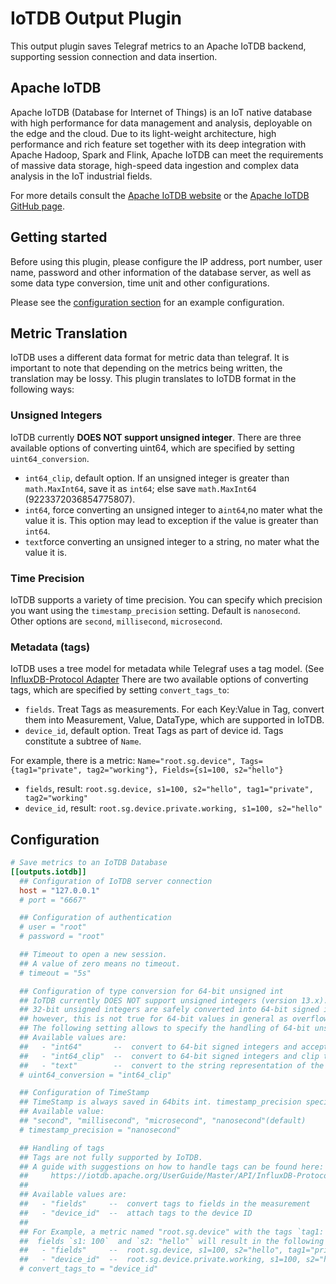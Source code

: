 # IoTDB Output Plugin

This output plugin saves Telegraf metrics to an Apache IoTDB backend,
supporting session connection and data insertion.

## Apache IoTDB

Apache IoTDB (Database for Internet of Things) is an IoT native database with
high performance for data management and analysis, deployable on the edge and
the cloud. Due to its light-weight architecture, high performance and rich
feature set together with its deep integration with Apache Hadoop, Spark and
Flink, Apache IoTDB can meet the requirements of massive data storage,
high-speed data ingestion and complex data analysis in the IoT industrial
fields.

For more details consult the [Apache IoTDB website](https://iotdb.apache.org)
or the [Apache IoTDB GitHub page](https://github.com/apache/iotdb).

## Getting started

Before using this plugin, please configure the IP address, port number,
user name, password and other information of the database server,
as well as some data type conversion, time unit and other configurations.

Please see the [configuration section](#Configuration) for an example
configuration.

## Metric Translation

IoTDB uses a different data format for metric data than telegraf. It is
important to note that depending on the metrics being written, the translation
may be lossy. This plugin translates to IoTDB format in the following ways:

### Unsigned Integers

IoTDB currently **DOES NOT support unsigned integer**.
There are three available options of converting uint64, which are specified by
setting `uint64_conversion`.

- `int64_clip`, default option. If an unsigned integer is greater than
`math.MaxInt64`, save it as `int64`; else save `math.MaxInt64`
(9223372036854775807).
- `int64`, force converting an unsigned integer to a`int64`,no mater
what the value it is. This option may lead to exception if the value is
greater than `int64`.
- `text`force converting an unsigned integer to a string, no mater what the
value it is.

### Time Precision

IoTDB supports a variety of time precision. You can specify which precision
you want using the `timestamp_precision` setting. Default is `nanosecond`.
Other options are `second`, `millisecond`, `microsecond`.

### Metadata (tags)

IoTDB uses a tree model for metadata while Telegraf uses a tag model.
(See [InfluxDB-Protocol Adapter](
https://iotdb.apache.org/UserGuide/Master/API/InfluxDB-Protocol.html)
There are two available options of converting tags, which are specified by
setting `convert_tags_to`:

- `fields`. Treat Tags as measurements. For each Key:Value in Tag,
convert them into Measurement, Value, DataType, which are supported in IoTDB.
- `device_id`, default option. Treat Tags as part of device id. Tags
constitute a subtree of `Name`.

For example, there is a metric:
`Name="root.sg.device", Tags={tag1="private", tag2="working"}, Fields={s1=100, s2="hello"}`

- `fields`, result: `root.sg.device, s1=100, s2="hello", tag1="private", tag2="working"`
- `device_id`, result: `root.sg.device.private.working, s1=100, s2="hello"`

## Configuration

```toml @sample.conf
# Save metrics to an IoTDB Database
[[outputs.iotdb]]
  ## Configuration of IoTDB server connection
  host = "127.0.0.1"
  # port = "6667"

  ## Configuration of authentication
  # user = "root"
  # password = "root"

  ## Timeout to open a new session.
  ## A value of zero means no timeout.
  # timeout = "5s"

  ## Configuration of type conversion for 64-bit unsigned int
  ## IoTDB currently DOES NOT support unsigned integers (version 13.x). 
  ## 32-bit unsigned integers are safely converted into 64-bit signed integers by the plugin,
  ## however, this is not true for 64-bit values in general as overflows may occur.
  ## The following setting allows to specify the handling of 64-bit unsigned integers.
  ## Available values are:
  ##   - "int64"       --  convert to 64-bit signed integers and accept overflows
  ##   - "int64_clip"  --  convert to 64-bit signed integers and clip the values on overflow to 9,223,372,036,854,775,807
  ##   - "text"        --  convert to the string representation of the value
  # uint64_conversion = "int64_clip"

  ## Configuration of TimeStamp
  ## TimeStamp is always saved in 64bits int. timestamp_precision specifies the unit of timestamp. 
  ## Available value:
  ## "second", "millisecond", "microsecond", "nanosecond"(default)
  # timestamp_precision = "nanosecond"

  ## Handling of tags
  ## Tags are not fully supported by IoTDB. 
  ## A guide with suggestions on how to handle tags can be found here:
  ##     https://iotdb.apache.org/UserGuide/Master/API/InfluxDB-Protocol.html
  ## 
  ## Available values are:
  ##   - "fields"     --  convert tags to fields in the measurement
  ##   - "device_id"  --  attach tags to the device ID
  ##
  ## For Example, a metric named "root.sg.device" with the tags `tag1: "private"`  and  `tag2: "working"` and
  ##  fields `s1: 100`  and `s2: "hello"` will result in the following representations in IoTDB
  ##   - "fields"     --  root.sg.device, s1=100, s2="hello", tag1="private", tag2="working"
  ##   - "device_id"  --  root.sg.device.private.working, s1=100, s2="hello"
  # convert_tags_to = "device_id"
```
